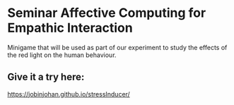 # Seminar Affective Computing for Empathic Interaction
Minigame that will be used as part of our experiment to study the effects of the red light on the human behaviour.
## Give it a try here: 
https://jobinjohan.github.io/stressInducer/
